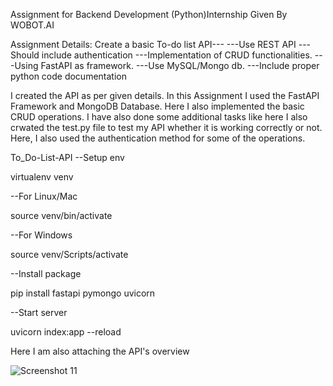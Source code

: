 Assignment for Backend Development (Python)Internship Given By WOBOT.AI

Assignment Details: Create a basic To-do list API--- ---Use REST API 
---Should include authentication ---Implementation of CRUD functionalities.
---Using FastAPI as framework. ---Use MySQL/Mongo db.
---Include proper python code documentation

I created the API as per given details. In this Assignment I used the FastAPI Framework and MongoDB Database.
Here I also implemented the basic CRUD operations. I have also done some additional tasks like
here I also crwated the test.py file to test my API whether it is working correctly or not.
Here, I also used the authentication method for some of the operations.

To_Do-List-API --Setup env

virtualenv venv

--For Linux/Mac

source venv/bin/activate

--For Windows

source venv/Scripts/activate

--Install package

pip install fastapi pymongo uvicorn

--Start server

uvicorn index:app --reload

Here I am also attaching the API's overview


![Screenshot 11](https://user-images.githubusercontent.com/57411960/217132718-67ab54e0-89cb-4f58-b7cf-63ba23623c2f.png)

